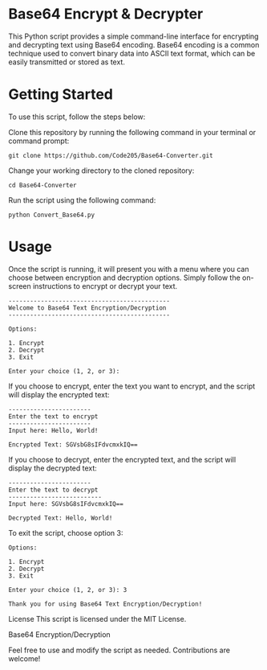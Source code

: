 # Base64 Encrypt & Decrypter

This Python script provides a simple command-line interface for encrypting and decrypting text using Base64 encoding. Base64 encoding is a common technique used to convert binary data into ASCII text format, which can be easily transmitted or stored as text.

# Getting Started
To use this script, follow the steps below:

Clone this repository by running the following command in your terminal or command prompt:

```
git clone https://github.com/Code205/Base64-Converter.git
```

Change your working directory to the cloned repository:

```
cd Base64-Converter
```

Run the script using the following command:

```
python Convert_Base64.py
```

# Usage
Once the script is running, it will present you with a menu where you can choose between encryption and decryption options. Simply follow the on-screen instructions to encrypt or decrypt your text.

```
---------------------------------------------
Welcome to Base64 Text Encryption/Decryption
---------------------------------------------

Options:

1. Encrypt
2. Decrypt
3. Exit

Enter your choice (1, 2, or 3): 

```

If you choose to encrypt, enter the text you want to encrypt, and the script will display the encrypted text:

```
-----------------------
Enter the text to encrypt
-----------------------
Input here: Hello, World!

Encrypted Text: SGVsbG8sIFdvcmxkIQ==

```

If you choose to decrypt, enter the encrypted text, and the script will display the decrypted text:

```
-----------------------
Enter the text to decrypt
--------------------------
Input here: SGVsbG8sIFdvcmxkIQ==

Decrypted Text: Hello, World!

```

To exit the script, choose option 3:

```
Options:

1. Encrypt
2. Decrypt
3. Exit

Enter your choice (1, 2, or 3): 3

Thank you for using Base64 Text Encryption/Decryption!

```
License
This script is licensed under the MIT License.

Base64 Encryption/Decryption

Feel free to use and modify the script as needed. Contributions are welcome!
